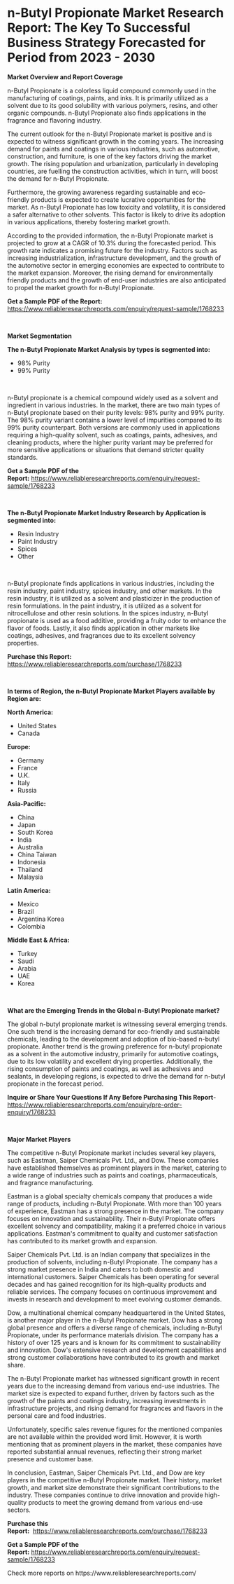 <p><h1>n-Butyl Propionate Market Research Report: The Key To Successful Business Strategy Forecasted for Period from 2023 - 2030</h1></p><p><strong>Market Overview and Report Coverage</strong></p>
<p><p>n-Butyl Propionate is a colorless liquid compound commonly used in the manufacturing of coatings, paints, and inks. It is primarily utilized as a solvent due to its good solubility with various polymers, resins, and other organic compounds. n-Butyl Propionate also finds applications in the fragrance and flavoring industry.</p><p>The current outlook for the n-Butyl Propionate market is positive and is expected to witness significant growth in the coming years. The increasing demand for paints and coatings in various industries, such as automotive, construction, and furniture, is one of the key factors driving the market growth. The rising population and urbanization, particularly in developing countries, are fuelling the construction activities, which in turn, will boost the demand for n-Butyl Propionate.</p><p>Furthermore, the growing awareness regarding sustainable and eco-friendly products is expected to create lucrative opportunities for the market. As n-Butyl Propionate has low toxicity and volatility, it is considered a safer alternative to other solvents. This factor is likely to drive its adoption in various applications, thereby fostering market growth.</p><p>According to the provided information, the n-Butyl Propionate market is projected to grow at a CAGR of 10.3% during the forecasted period. This growth rate indicates a promising future for the industry. Factors such as increasing industrialization, infrastructure development, and the growth of the automotive sector in emerging economies are expected to contribute to the market expansion. Moreover, the rising demand for environmentally friendly products and the growth of end-user industries are also anticipated to propel the market growth for n-Butyl Propionate.</p></p>
<p><strong>Get a Sample PDF of the Report:</strong> <a href="https://www.reliableresearchreports.com/enquiry/request-sample/1768233">https://www.reliableresearchreports.com/enquiry/request-sample/1768233</a></p>
<p>&nbsp;</p>
<p><strong>Market Segmentation</strong></p>
<p><strong>The n-Butyl Propionate Market Analysis by types is segmented into:</strong></p>
<p><ul><li>98% Purity</li><li>99% Purity</li></ul></p>
<p>&nbsp;</p>
<p><p>n-Butyl propionate is a chemical compound widely used as a solvent and ingredient in various industries. In the market, there are two main types of n-Butyl propionate based on their purity levels: 98% purity and 99% purity. The 98% purity variant contains a lower level of impurities compared to its 99% purity counterpart. Both versions are commonly used in applications requiring a high-quality solvent, such as coatings, paints, adhesives, and cleaning products, where the higher purity variant may be preferred for more sensitive applications or situations that demand stricter quality standards.</p></p>
<p><strong>Get a Sample PDF of the Report:</strong>&nbsp;<a href="https://www.reliableresearchreports.com/enquiry/request-sample/1768233">https://www.reliableresearchreports.com/enquiry/request-sample/1768233</a></p>
<p>&nbsp;</p>
<p><strong>The n-Butyl Propionate Market Industry Research by Application is segmented into:</strong></p>
<p><ul><li>Resin Industry</li><li>Paint Industry</li><li>Spices</li><li>Other</li></ul></p>
<p>&nbsp;</p>
<p><p>n-Butyl propionate finds applications in various industries, including the resin industry, paint industry, spices industry, and other markets. In the resin industry, it is utilized as a solvent and plasticizer in the production of resin formulations. In the paint industry, it is utilized as a solvent for nitrocellulose and other resin solutions. In the spices industry, n-Butyl propionate is used as a food additive, providing a fruity odor to enhance the flavor of foods. Lastly, it also finds application in other markets like coatings, adhesives, and fragrances due to its excellent solvency properties.</p></p>
<p><strong>Purchase this Report:</strong>&nbsp; <a href="https://www.reliableresearchreports.com/purchase/1768233">https://www.reliableresearchreports.com/purchase/1768233</a></p>
<p>&nbsp;</p>
<p><strong>In terms of Region, the n-Butyl Propionate Market Players available by Region are:</strong></p>
<p>
    <p> <strong> North America: </strong>
        <ul>
            <li>United States</li>
            <li>Canada</li>
        </ul>
        </p> 
    <p> <strong> Europe: </strong>
        <ul>
            <li>Germany</li>
            <li>France</li>
            <li>U.K.</li>
            <li>Italy</li>
            <li>Russia</li>
        </ul>
        </p> 
    <p> <strong> Asia-Pacific: </strong>
        <ul>
            <li>China</li>
            <li>Japan</li>
            <li>South Korea</li>
            <li>India</li>
            <li>Australia</li>
            <li>China Taiwan</li>
            <li>Indonesia</li>
            <li>Thailand</li>
            <li>Malaysia</li>
        </ul>
        </p> 
    <p> <strong> Latin America: </strong>
        <ul>
            <li>Mexico</li>
            <li>Brazil</li>
            <li>Argentina Korea</li>
            <li>Colombia</li>
        </ul>
        </p> 
    <p> <strong> Middle East & Africa: </strong>
        <ul>
            <li>Turkey</li>
            <li>Saudi</li>
            <li>Arabia</li>
            <li>UAE</li>
            <li>Korea</li>
        </ul>
    </p>
    </p>
<p>&nbsp;</p>
<p><strong>What are the Emerging Trends in the Global n-Butyl Propionate market?</strong></p>
<p><p>The global n-butyl propionate market is witnessing several emerging trends. One such trend is the increasing demand for eco-friendly and sustainable chemicals, leading to the development and adoption of bio-based n-butyl propionate. Another trend is the growing preference for n-butyl propionate as a solvent in the automotive industry, primarily for automotive coatings, due to its low volatility and excellent drying properties. Additionally, the rising consumption of paints and coatings, as well as adhesives and sealants, in developing regions, is expected to drive the demand for n-butyl propionate in the forecast period.</p></p>
<p><strong>Inquire or Share Your Questions If Any Before Purchasing This Report</strong>- <a href="https://www.reliableresearchreports.com/enquiry/pre-order-enquiry/1768233">https://www.reliableresearchreports.com/enquiry/pre-order-enquiry/1768233</a></p>
<p>&nbsp;</p>
<p><strong>Major Market Players</strong></p>
<p><p>The competitive n-Butyl Propionate market includes several key players, such as Eastman, Saiper Chemicals Pvt. Ltd., and Dow. These companies have established themselves as prominent players in the market, catering to a wide range of industries such as paints and coatings, pharmaceuticals, and fragrance manufacturing.</p><p>Eastman is a global specialty chemicals company that produces a wide range of products, including n-Butyl Propionate. With more than 100 years of experience, Eastman has a strong presence in the market. The company focuses on innovation and sustainability. Their n-Butyl Propionate offers excellent solvency and compatibility, making it a preferred choice in various applications. Eastman's commitment to quality and customer satisfaction has contributed to its market growth and expansion.</p><p>Saiper Chemicals Pvt. Ltd. is an Indian company that specializes in the production of solvents, including n-Butyl Propionate. The company has a strong market presence in India and caters to both domestic and international customers. Saiper Chemicals has been operating for several decades and has gained recognition for its high-quality products and reliable services. The company focuses on continuous improvement and invests in research and development to meet evolving customer demands.</p><p>Dow, a multinational chemical company headquartered in the United States, is another major player in the n-Butyl Propionate market. Dow has a strong global presence and offers a diverse range of chemicals, including n-Butyl Propionate, under its performance materials division. The company has a history of over 125 years and is known for its commitment to sustainability and innovation. Dow's extensive research and development capabilities and strong customer collaborations have contributed to its growth and market share.</p><p>The n-Butyl Propionate market has witnessed significant growth in recent years due to the increasing demand from various end-use industries. The market size is expected to expand further, driven by factors such as the growth of the paints and coatings industry, increasing investments in infrastructure projects, and rising demand for fragrances and flavors in the personal care and food industries.</p><p>Unfortunately, specific sales revenue figures for the mentioned companies are not available within the provided word limit. However, it is worth mentioning that as prominent players in the market, these companies have reported substantial annual revenues, reflecting their strong market presence and customer base.</p><p>In conclusion, Eastman, Saiper Chemicals Pvt. Ltd., and Dow are key players in the competitive n-Butyl Propionate market. Their history, market growth, and market size demonstrate their significant contributions to the industry. These companies continue to drive innovation and provide high-quality products to meet the growing demand from various end-use sectors.</p></p>
<p><strong>Purchase this Report:</strong>&nbsp;&nbsp;<a href="https://www.reliableresearchreports.com/purchase/1768233">https://www.reliableresearchreports.com/purchase/1768233</a></p>
<p></p>
<p><strong>Get a Sample PDF of the Report:</strong>&nbsp;<a href="https://www.reliableresearchreports.com/enquiry/request-sample/1768233">https://www.reliableresearchreports.com/enquiry/request-sample/1768233</a></p>
<p>Check more reports on https://www.reliableresearchreports.com/</p>
